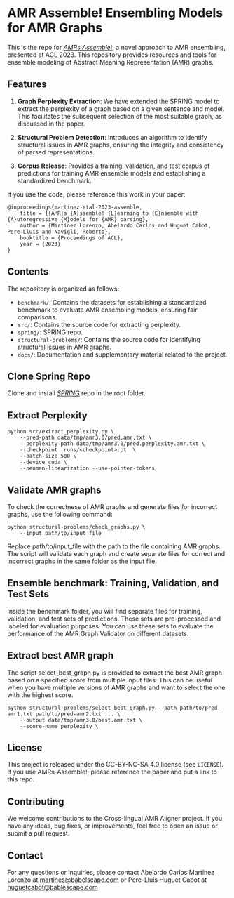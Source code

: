 # AMR Assemble! Ensembling Models for AMR Graphs

This is the repo for [*AMRs Assemble*!](https://arxiv.org/abs/2306.10786), a novel approach to AMR ensembling, presented at ACL 2023. This repository provides resources and tools for ensemble modeling of Abstract Meaning Representation (AMR) graphs. 

## Features


1. **Graph Perplexity Extraction**: We have extended the SPRING model to extract the perplexity of a graph based on a given sentence and model. This facilitates the subsequent selection of the most suitable graph, as discussed in the paper.

2. **Structural Problem Detection**: Introduces an algorithm to identify structural issues in AMR graphs, ensuring the integrity and consistency of parsed representations.

3. **Corpus Release**: Provides a training, validation, and test corpus of predictions for training AMR ensemble models and establishing a standardized benchmark.

If you use the code, please reference this work in your paper:

```
@inproceedings{martinez-etal-2023-assemble,
    title = {{AMR}s {A}ssemble! {L}earning to {E}nsemble with {A}utoregressive {M}odels for {AMR} parsing},
    author = {Martínez Lorenzo, Abelardo Carlos and Huguet Cabot, Pere-Lluís and Navigli, Roberto},
    booktitle = {Proceedings of ACL},
    year = {2023}
}
```


## Contents

The repository is organized as follows:

- `benchmark/`: Contains the datasets for establishing a standardized benchmark to evaluate AMR ensembling models, ensuring fair comparisons.
- `src/`: Contains the source code for extracting perplexity.
- `spring/`: SPRING repo.
- `structural-problems/`: Contains the source code for identifying structural issues in AMR graphs.
- `docs/`: Documentation and supplementary material related to the project.

## Clone Spring Repo

Clone and install [*SPRING*](https://github.com/SapienzaNLP/spring) repo in the root folder.

## Extract Perplexity

```shell script
python src/extract_perplexity.py \
    --pred-path data/tmp/amr3.0/pred.amr.txt \
    --perplexity-path data/tmp/amr3.0/pred.perplexity.amr.txt \ 
    --checkpoint  runs/<checkpoint>.pt  \
    --batch-size 500 \
    --device cuda \
    --penman-linearization --use-pointer-tokens
```

## Validate AMR graphs

To check the correctness of AMR graphs and generate files for incorrect graphs, use the following command:

```shell script
python structural-problems/check_graphs.py \
    --input path/to/input_file
```

Replace path/to/input_file with the path to the file containing AMR graphs. The script will validate each graph and create separate files for correct and incorrect graphs in the same folder as the input file.

## Ensemble benchmark: Training, Validation, and Test Sets

Inside the benchmark folder, you will find separate files for training, validation, and test sets of predictions. These sets are pre-processed and labeled for evaluation purposes. You can use these sets to evaluate the performance of the AMR Graph Validator on different datasets.


## Extract best AMR graph  

The script select_best_graph.py is provided to extract the best AMR graph based on a specified score from multiple input files. This can be useful when you have multiple versions of AMR graphs and want to select the one with the highest score.

```shell script
python structural-problems/select_best_graph.py --path path/to/pred-amr1.txt path/to/pred-amr2.txt ... \
    --output data/tmp/amr3.0/best.amr.txt \ 
    --score-name perplexity \ 
```

## License
This project is released under the CC-BY-NC-SA 4.0 license (see `LICENSE`). If you use AMRs-Assemble!, please reference the paper and put a link to this repo.

## Contributing

We welcome contributions to the Cross-lingual AMR Aligner project. If you have any ideas, bug fixes, or improvements, feel free to open an issue or submit a pull request.

## Contact

For any questions or inquiries, please contact Abelardo Carlos Martínez Lorenzo at martines@babelscape.com or Pere-Lluís Huguet Cabot at huguetcabot@bablescape.com

